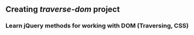 ## Creating *traverse-dom* project

### Learn jQuery methods for working with DOM (Traversing, CSS)
